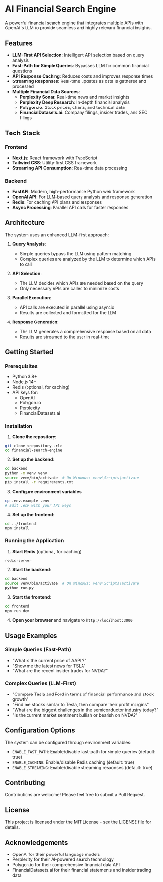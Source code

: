 # AI Financial Search Engine

A powerful financial search engine that integrates multiple APIs with OpenAI's LLM to provide seamless and highly relevant financial insights.

## Features

- **LLM-First API Selection**: Intelligent API selection based on query analysis
- **Fast-Path for Simple Queries**: Bypasses LLM for common financial questions
- **API Response Caching**: Reduces costs and improves response times
- **Streaming Responses**: Real-time updates as data is gathered and processed
- **Multiple Financial Data Sources**:
  - **Perplexity Sonar**: Real-time news and market insights
  - **Perplexity Deep Research**: In-depth financial analysis
  - **Polygon.io**: Stock prices, charts, and technical data
  - **FinancialDatasets.ai**: Company filings, insider trades, and SEC filings

## Tech Stack

### Frontend
- **Next.js**: React framework with TypeScript
- **Tailwind CSS**: Utility-first CSS framework
- **Streaming API Consumption**: Real-time data processing

### Backend
- **FastAPI**: Modern, high-performance Python web framework
- **OpenAI API**: For LLM-based query analysis and response generation
- **Redis**: For caching API plans and responses
- **Async Processing**: Parallel API calls for faster responses

## Architecture

The system uses an enhanced LLM-first approach:

1. **Query Analysis**:
   - Simple queries bypass the LLM using pattern matching
   - Complex queries are analyzed by the LLM to determine which APIs to call

2. **API Selection**:
   - The LLM decides which APIs are needed based on the query
   - Only necessary APIs are called to minimize costs

3. **Parallel Execution**:
   - API calls are executed in parallel using asyncio
   - Results are collected and formatted for the LLM

4. **Response Generation**:
   - The LLM generates a comprehensive response based on all data
   - Results are streamed to the user in real-time

## Getting Started

### Prerequisites
- Python 3.8+
- Node.js 14+
- Redis (optional, for caching)
- API keys for:
  - OpenAI
  - Polygon.io
  - Perplexity
  - FinancialDatasets.ai

### Installation

1. **Clone the repository**:
```bash
git clone <repository-url>
cd financial-search-engine
```

2. **Set up the backend**:
```bash
cd backend
python -m venv venv
source venv/bin/activate  # On Windows: venv\Scripts\activate
pip install -r requirements.txt
```

3. **Configure environment variables**:
```bash
cp .env.example .env
# Edit .env with your API keys
```

4. **Set up the frontend**:
```bash
cd ../frontend
npm install
```

### Running the Application

1. **Start Redis** (optional, for caching):
```bash
redis-server
```

2. **Start the backend**:
```bash
cd backend
source venv/bin/activate  # On Windows: venv\Scripts\activate
python run.py
```

3. **Start the frontend**:
```bash
cd frontend
npm run dev
```

4. **Open your browser** and navigate to `http://localhost:3000`

## Usage Examples

### Simple Queries (Fast-Path)
- "What is the current price of AAPL?"
- "Show me the latest news for TSLA"
- "What are the recent insider trades for NVDA?"

### Complex Queries (LLM-First)
- "Compare Tesla and Ford in terms of financial performance and stock growth"
- "Find me stocks similar to Tesla, then compare their profit margins"
- "What are the biggest challenges in the semiconductor industry today?"
- "Is the current market sentiment bullish or bearish on NVDA?"

## Configuration Options

The system can be configured through environment variables:

- `ENABLE_FAST_PATH`: Enable/disable fast-path for simple queries (default: true)
- `ENABLE_CACHING`: Enable/disable Redis caching (default: true)
- `ENABLE_STREAMING`: Enable/disable streaming responses (default: true)

## Contributing

Contributions are welcome! Please feel free to submit a Pull Request.

## License

This project is licensed under the MIT License - see the LICENSE file for details.

## Acknowledgements

- OpenAI for their powerful language models
- Perplexity for their AI-powered search technology
- Polygon.io for their comprehensive financial data API
- FinancialDatasets.ai for their financial statements and insider trading data 